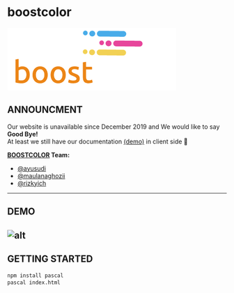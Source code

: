 # boostcolor

![alt](./src/assets/logobc.png)

## ANNOUNCMENT
Our website is unavailable since December 2019 and We would like to say **Good Bye!** <br>
At least we still have our documentation [(demo)](https://github.com/boost-color/client#DEMO) in client side :love_letter:
<br>

**[BOOSTCOLOR](https://github.com/boost-color) Team:** 
- [@ayusudi](https://github.com/ayusudi)
- [@maulanaghozii](https://github.com/maulanaghozii)
- [@rizkyich](https://github.com/rizkyich)
---

## DEMO

![alt](./src/assets/demo.gif)
---

## GETTING STARTED
```
npm install pascal 
pascal index.html
```
